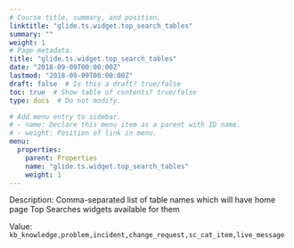 ```yaml
---
# Course title, summary, and position.
linktitle: "glide.ts.widget.top_search_tables"
summary: ""
weight: 1
# Page metadata.
title: "glide.ts.widget.top_search_tables"
date: "2018-09-09T00:00:00Z"
lastmod: "2018-09-09T00:00:00Z"
draft: false  # Is this a draft? true/false
toc: true  # Show table of contents? true/false
type: docs  # Do not modify.

# Add menu entry to sidebar.
# - name: Declare this menu item as a parent with ID name.
# - weight: Position of link in menu.
menu:
  properties:
    parent: Properties
    name: "glide.ts.widget.top_search_tables"
    weight: 1
---
```


Description: Comma-separated list of table names which will have home page Top Searches widgets available for them


Value: `kb_knowledge,problem,incident,change_request,sc_cat_item,live_message`
